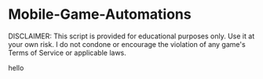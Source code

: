 # Mobile-Game-Automations

DISCLAIMER: This script is provided for educational purposes only. Use it at your own risk. I do not condone or encourage the violation of any game's Terms of Service or applicable laws.

hello